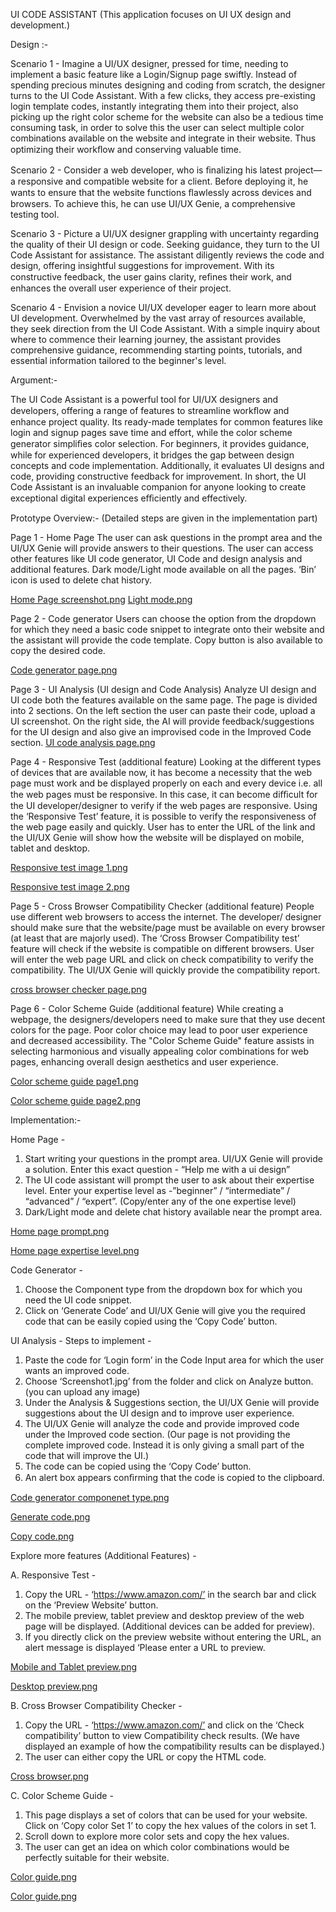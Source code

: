 UI CODE ASSISTANT
(This application focuses on UI UX design and development.)


Design :-

Scenario 1 - Imagine a UI/UX designer, pressed for time, needing to implement a basic feature like a Login/Signup page swiftly. Instead of spending precious minutes designing and coding from scratch, the designer turns to the UI Code Assistant. With a few clicks, they access pre-existing login template codes, instantly integrating them into their project, also picking up the right color scheme for the website can also be a tedious time consuming task, in order to solve this the user can select multiple color combinations available on the website and integrate in their website. Thus optimizing their workﬂow and conserving valuable time.

Scenario 2 - Consider a web developer, who is ﬁnalizing his latest project—a responsive and compatible website for a client. Before deploying it, he wants to ensure that the website functions ﬂawlessly across devices and browsers. To achieve this, he can use UI/UX Genie, a comprehensive testing tool.

Scenario 3 - Picture a UI/UX designer grappling with uncertainty regarding the quality of their UI design or code. Seeking guidance, they turn to the UI Code Assistant for assistance. The assistant diligently reviews the code and design, offering insightful suggestions for improvement. With its constructive feedback, the user gains clarity, reﬁnes their work, and enhances the overall user experience of their project.

Scenario 4 - Envision a novice UI/UX developer eager to learn more about UI development. Overwhelmed by the vast array of resources available, they seek direction from the UI Code Assistant. With a simple inquiry about where to commence their learning journey, the assistant provides comprehensive guidance, recommending starting points, tutorials, and essential information tailored to the beginner's level.

Argument:-

The UI Code Assistant is a powerful tool for UI/UX designers and developers, offering a range of features to streamline workﬂow and enhance project quality. Its ready-made templates for common features like login and signup pages save time and effort, while the color scheme generator simpliﬁes color selection. For beginners, it provides guidance, while for experienced developers, it bridges the gap between design concepts and code implementation. Additionally, it evaluates UI designs and code, providing constructive feedback for improvement. In short, the UI Code Assistant is an invaluable companion for anyone looking to create exceptional digital experiences eﬃciently and effectively.

Prototype Overview:- (Detailed steps are given in the implementation part)

Page 1 - Home Page
The user can ask questions in the prompt area and the UI/UX Genie will provide answers to their questions. The user can access other features like UI code generator, UI Code and design analysis and additional features.
Dark mode/Light mode available on all the pages. ‘Bin’ icon is used to delete chat history.

[Home Page screenshot.png](https://github.com/miloni1211/UI-Code-Assistant/raw/master/ReadMe-Images/Home-page.png)
[Light mode.png](https://github.com/miloni1211/UI-Code-Assistant/raw/master/ReadMe-Images/Light-mode.png)

Page 2 - Code generator 
Users can choose the option from the dropdown for which they need a basic code snippet to integrate onto their website and the assistant will provide the code template. Copy button is also available to copy the desired code.

[Code generator page.png](https://github.com/miloni1211/UI-Code-Assistant/raw/master/ReadMe-Images/Code-generator.png)
 
Page 3 - UI Analysis (UI design and Code Analysis)
Analyze UI design and UI code both the features available on the same page. The page is divided into 2 sections. On the left section the user can paste their code, upload a UI screenshot. On the right side, the AI will provide feedback/suggestions for the UI design and also give an improvised code in the Improved Code section.
[UI code analysis page.png](https://github.com/miloni1211/UI-Code-Assistant/raw/master/ReadMe-Images/UI-design-analysis.png)

Page 4 - Responsive Test (additional feature)
Looking at the different types of devices that are available now, it has become a necessity that the web page must work and be displayed properly on each and every device i.e. all the web pages must be responsive. In this case, it can become diﬃcult for the UI developer/designer to verify if the web pages are responsive. Using the ‘Responsive Test’ feature, it is possible to verify the responsiveness of the web page easily and quickly. User has to enter the URL of the link and the UI/UX Genie will show how the website will be displayed on mobile, tablet and desktop.

[Responsive test image 1.png](https://github.com/miloni1211/UI-Code-Assistant/raw/master/ReadMe-Images/Responsive-test-img1.png)

[Responsive test image 2.png](https://github.com/miloni1211/UI-Code-Assistant/raw/master/ReadMe-Images/Responsive-test-img2.png)

Page 5 - Cross Browser Compatibility Checker (additional feature)
People use different web browsers to access the internet. The developer/ designer should make sure that the website/page must be available on every browser (at least that are majorly used). The ‘Cross Browser Compatibility test’ feature will check if the website is compatible on different browsers. User will enter the web page URL and click on check compatibility to verify the compatibility. The UI/UX Genie will quickly provide the compatibility report.

[cross browser checker page.png](https://github.com/miloni1211/UI-Code-Assistant/raw/master/ReadMe-Images/Cross-browser-comapatibility-checker.png)

Page 6 - Color Scheme Guide (additional feature)
While creating a webpage, the designers/developers need to make sure that they use decent colors for the page. Poor color choice may lead to poor user experience and decreased accessibility. The "Color Scheme Guide" feature assists in selecting harmonious and visually appealing color combinations for web pages, enhancing overall design aesthetics and user experience.

[Color scheme guide page1.png](https://github.com/miloni1211/UI-Code-Assistant/raw/master/ReadMe-Images/Color-scheme-guide-img1.png)

[Color scheme guide page2.png](https://github.com/miloni1211/UI-Code-Assistant/raw/master/ReadMe-Images/Color-scheme-guide-img2.png)

Implementation:-

Home Page -
1.	Start writing your questions in the prompt area. UI/UX Genie will provide a solution. Enter this exact question - “Help me with a ui design”
2.	The UI code assistant will prompt the user to ask about their expertise level.
Enter your expertise level as -”beginner” / “intermediate” / “advanced” / “expert”. (Copy/enter any of the one expertise level)
3.	Dark/Light mode and delete chat history available near the prompt area.
   
[Home page prompt.png](https://github.com/miloni1211/UI-Code-Assistant/raw/master/ReadMe-Images/Home-implement-img1.png)

[Home page expertise level.png](https://github.com/miloni1211/UI-Code-Assistant/raw/master/ReadMe-Images/Home-implement-img2.png)

Code Generator -
1.	Choose the Component type from the dropdown box for which you need the UI code snippet.
2.	Click on ‘Generate Code’ and UI/UX Genie will give you the required code that can be easily copied using the ‘Copy Code’ button.

UI Analysis -
Steps to implement -

1.	Paste the code for ‘Login form’ in the Code Input area for which the user wants an improved code.
2.	Choose ‘Screenshot1.jpg’ from the folder and click on Analyze button. (you can upload any image)
3.	Under the Analysis & Suggestions section, the UI/UX Genie will provide suggestions about the UI design and to improve user experience.
4.	The UI/UX Genie will analyze the code and provide improved code under the Improved code section. (Our page is not providing the complete improved code. Instead it is only giving a small part of the code that will improve the UI.)
5.	The code can be copied using the ‘Copy Code’ button.
6.	An alert box appears conﬁrming that the code is copied to the clipboard.
   
[Code generator componenet type.png](https://github.com/miloni1211/UI-Code-Assistant/raw/master/ReadMe-Images/Codegenerator-img1.png)

[Generate code.png](https://github.com/miloni1211/UI-Code-Assistant/raw/master/ReadMe-Images/Codegenerator-img2.png)

[Copy code.png](https://github.com/miloni1211/UI-Code-Assistant/raw/master/ReadMe-Images/Codegenerator-img3.png)

Explore more features (Additional Features) -

A.	Responsive Test -
 
1.	Copy the URL - ‘https://www.amazon.com/’ in the search bar and click on the ‘Preview Website’ button.
2.	The mobile preview, tablet preview and desktop preview of the web page will be displayed. (Additional devices can be added for preview).
3.	If you directly click on the preview website without entering the URL, an alert message is displayed ‘Please enter a URL to preview.

[Mobile and Tablet preview.png](https://github.com/miloni1211/UI-Code-Assistant/raw/master/ReadMe-Images/Responsive-website-img1.png)

[Desktop preview.png](https://github.com/miloni1211/UI-Code-Assistant/raw/master/ReadMe-Images/Responsive-website-img2.png)

B.	Cross Browser Compatibility Checker -
1.	Copy the URL - ‘https://www.amazon.com/’ and click on the ‘Check compatibility’ button to view Compatibility check results. (We have displayed an example of how the compatibility results can be displayed.)
2.	The user can either copy the URL or copy the HTML code.
   
[Cross browser.png](https://github.com/miloni1211/UI-Code-Assistant/raw/master/ReadMe-Images/Cross-browser-test-img1.png)

C.	Color Scheme Guide -
1.	This page displays a set of colors that can be used for your website. Click on ‘Copy color Set 1’ to copy the hex values of the colors in set 1.
2.	Scroll down to explore more color sets and copy the hex values.
3.	The user can get an idea on which color combinations would be perfectly suitable for their website.
   
[Color guide.png](https://github.com/miloni1211/UI-Code-Assistant/raw/master/ReadMe-Images/Color-scheme-guide-img1.png)

[Color guide.png](https://github.com/miloni1211/UI-Code-Assistant/raw/master/ReadMe-Images/Color-scheme-guide-img2.png)

